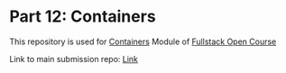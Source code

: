 # Part 12: Containers
This repository is used for [Containers](https://fullstackopen.com/en/part12) Module of [Fullstack Open Course](https://fullstackopen.com/en)

Link to main submission repo: [Link](https://github.com/Savy011/fullstackopen-exercises/)
